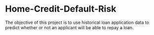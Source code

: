 # Home-Credit-Default-Risk
The objective of this project is to use historical loan application data to predict whether or not an applicant will be able to repay a loan. 
